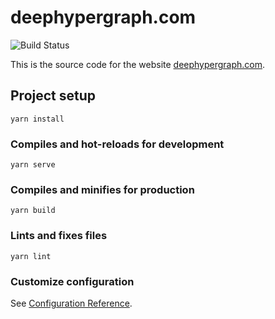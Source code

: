 # deephypergraph.com

![Build Status](https://github.com/yifanfeng97/dhg-page-source/actions/workflows/Vue2Pages.yml/badge.svg)

This is the source code for the website [deephypergraph.com](https://deephypergraph.com/).



## Project setup
```
yarn install
```

### Compiles and hot-reloads for development
```
yarn serve
```

### Compiles and minifies for production
```
yarn build
```

### Lints and fixes files
```
yarn lint
```

### Customize configuration
See [Configuration Reference](https://cli.vuejs.org/config/).
